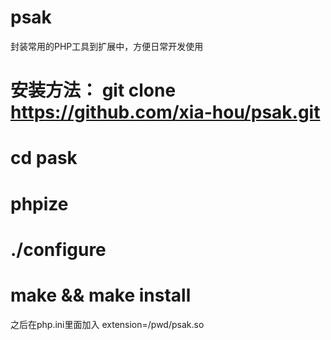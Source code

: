 psak
====
封装常用的PHP工具到扩展中，方便日常开发使用

安装方法：
git clone https://github.com/xia-hou/psak.git
=============
cd pask
=============
phpize
=============
./configure
=============
make && make install
=============
之后在php.ini里面加入 extension=/pwd/psak.so
